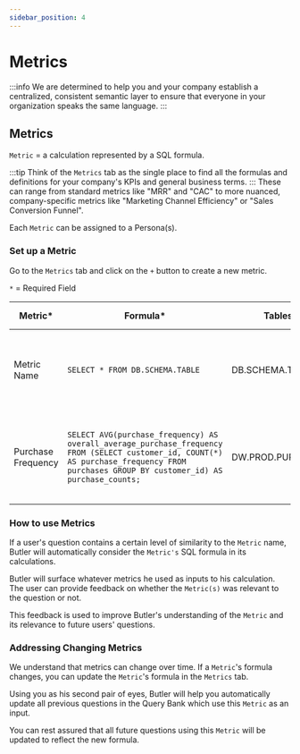 ```yaml
---
sidebar_position: 4
---
```


# Metrics
:::info
We are determined to help you and your company establish a centralized, consistent semantic layer to ensure that everyone in your organization speaks the same language. 
:::

## Metrics

`Metric` = a calculation represented by a SQL formula.

:::tip
Think of the `Metrics` tab as the single place to find all the formulas and definitions for your company's KPIs and general business terms. 
:::
These can range from standard metrics like "MRR" and "CAC" to more nuanced, company-specific metrics like "Marketing Channel Efficiency" or "Sales Conversion Funnel". 

Each `Metric` can be assigned to a Persona(s). 

### Set up a Metric

Go to the `Metrics` tab and click on the `+` button to create a new metric.

`*` = Required Field

| Metric*  | Formula*| Tables* | Required Metrics | Description | 
| -------- | ------- | ------ | ---------------- | ----------- | 
| Metric Name| `SELECT * FROM DB.SCHEMA.TABLE`| DB.SCHEMA.TABLE | Metric names whose formulas are used in this metric | Description of metric| 
| Purchase Frequency| `SELECT AVG(purchase_frequency) AS overall_average_purchase_frequency FROM (SELECT customer_id, COUNT(*) AS purchase_frequency FROM purchases GROUP BY customer_id) AS purchase_counts;`| DW.PROD.PURCHASES | | The average number of transactions a customer makes in a given period | 

### How to use Metrics

If a user's question contains a certain level of similarity to the `Metric` name, Butler will automatically consider the `Metric's` SQL formula in its calculations. 

Butler will surface whatever metrics he used as inputs to his calculation. The user can provide feedback on whether the `Metric(s)` was relevant to the question or not.

This feedback is used to improve Butler's understanding of the `Metric` and its relevance to future users' questions.

### Addressing Changing Metrics

We understand that metrics can change over time. If a `Metric`'s formula changes, you can update the `Metric`'s formula in the `Metrics` tab. 

Using you as his second pair of eyes, Butler will help you automatically update all previous questions in the Query Bank which use this `Metric` as an input.  

You can rest assured that all future questions using this `Metric` will be updated to reflect the new formula.